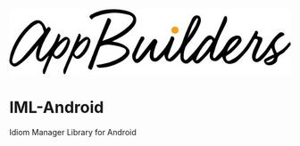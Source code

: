 <p align="center">
	<!---
			![alt tag](https://github.com/nalancer08/Arduino-Interface-Builder/blob/master/logo.jpeg)
-->
  <img src="https://github.com/nalancer08/Arduino-Interface-Builder/blob/master/logo.jpeg">
</p>

# IML-Android
Idiom Manager Library for Android
